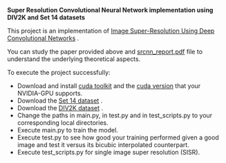 **Super Resolution Convolutional Neural Network implementation using DIV2K and Set 14 datasets**


This project is an implementation of [Image Super-Resolution Using Deep Convolutional Networks](https://arxiv.org/pdf/1501.00092) .


You can study the paper provided above and [srcnn_report.pdf](https://github.com/ChristosKonstantas/Super_Resolution_Convolutional_Neural_Network/blob/main/srcnn_report.pdf) file to understand the underlying theoretical aspects.


To execute the project successfully:

* Download and install [cuda toolkit](https://developer.nvidia.com/cuda-toolkit) and the [cuda version](https://pytorch.org/get-started/locally/) that your NVIDIA-GPU supports.
* Download the [Set 14 dataset](https://www.kaggle.com/datasets/ll01dm/set-5-14-super-resolution-dataset) .
* Download the [DIV2K dataset](https://www.kaggle.com/datasets/joe1995/div2k-dataset) .
* Change the paths in main.py, in test.py and in test_scripts.py to your corresponding local directories.
* Execute main.py to train the model.
* Execute test.py to see how good your training performed given a good image and test it versus its bicubic interpolated counterpart.
* Execute test_scripts.py for single image super resolution (SISR).
